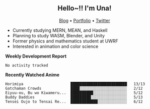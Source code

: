 <h2 align="center">
  Hello~!! I'm Una!
</h2>

<p align="center">
  <a href="https://anarchy.website/">Blog</a> &bull;
  <a href="https://una-ada.github.io/">Portfolio</a> &bull;
  <a href="https://twitter.com/xn__z7x">Twitter</a>
</p>

- Currently studying MERN, MEAN, and Haskell
- Planning to study WASM, Blender, and Unity
- Former physics and mathematics student at UWRF
- Interested in animation and color science

**Weekly Development Report**

<!--START_SECTION:waka-->

```text
No activity tracked
```

<!--END_SECTION:waka-->

**Recently Watched Anime**

<!-- RECENT-ANIME:START -->

    Horimiya                     █████████████████████████   13/13
    Gatchaman Crowds             ████░░░░░░░░░░░░░░░░░░░░░   2/12
    Eiyuu-ou, Bu wo Kiwameru...  ██████████░░░░░░░░░░░░░░░   5/12
    Buddy Daddies                █████████░░░░░░░░░░░░░░░░   5/13
    Tensei Oujo to Tensai Re...  ████████████░░░░░░░░░░░░░   6/12
<!-- RECENT-ANIME:END -->
